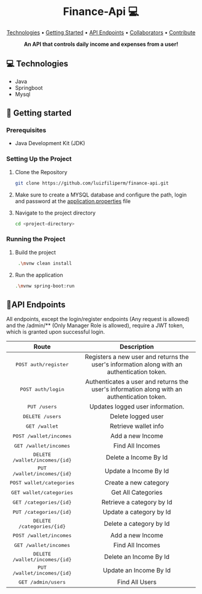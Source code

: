<h1 align="center" style="font-weight: bold;">Finance-Api 💻</h1>


<p align="center">
 <a href="#tech">Technologies</a> • 
 <a href="#started">Getting Started</a> • 
  <a href="#routes">API Endpoints</a> •
 <a href="#colab">Collaborators</a> •
 <a href="#contribute">Contribute</a>
</p>

<p align="center">
    <b>An API that controls daily income and expenses from a user!</b>
</p>

<h2 id="technologies">💻 Technologies</h2>

- Java
- Springboot
- Mysql

<h2 id="started">🚀 Getting started</h2>

<h3>Prerequisites</h3>

- Java Development Kit (JDK)

<h3>Setting Up the Project</h3>

1. Clone the Repository
    ```bash
    git clone https://github.com/luizfiliperm/finance-api.git
    ```
2. Make sure to create a MYSQL database and configure the path, login and password at the [application.properties](https://github.com/luizfiliperm/finance-api/blob/main/src/main/resources/application.properties) file

3. Navigate to the project directory
    ```bash
    cd <project-directory>
    ```

<h3>Running the Project</h3>

1. Build the project
    ```bash
     .\mvnw clean install
    ```
2. Run the application
    ```bash
    .\mvnw spring-boot:run
    ```

<h2 id="routes">📍API Endpoints</h2>
All endpoints, except the login/register endpoints (Any request is allowed) and the /admin/** (Only Manager Role is allowed), require a JWT token, which is granted upon successful login.


|                  Route                   |                                         Description                                         |
|:----------------------------------------:|:-------------------------------------------------------------------------------------------:|
|      <kbd>POST auth/register</kbd>       | Registers a new user and returns the user's information along with an authentication token. |
|        <kbd>POST auth/login</kbd>        | Authenticates a user and returns the user's information along with an authentication token. |
|         <kbd> PUT /users </kbd>          |                              Updates logged user information.                               |
|        <kbd> DELETE /users </kbd>        |                                     Delete logged user                                      |
|         <kbd> GET /wallet </kbd>         |                                    Retrieve wallet info                                     |
|    <kbd> POST /wallet/incomes </kbd>     |                                      Add a new Income                                       |
|     <kbd> GET /wallet/incomes </kbd>     |                                      Find All Incomes                                       |
|    <kbd> DELETE /wallet/incomes/{id}     |                                    Delete a Income By Id                                    |
|      <kbd> PUT /wallet/incomes/{id}      |                                    Update a Income By Id                                    |
|   <kbd> POST wallet/categories </kbd>    |                                    Create a new category                                    |
|    <kbd> GET wallet/categories </kbd>    |                                     Get All Categories                                      |
|    <kbd> GET /categories/{id} </kbd>     |                                  Retrieve a category by Id                                  |
|    <kbd> PUT /categories/{id} </kbd>     |                                   Update a category by Id                                   |
|   <kbd> DELETE /categories/{id} </kbd>   |                                   Delete a category by Id                                   | 
|    <kbd> POST /wallet/incomes </kbd>     |                                      Add a new Income                                       |
|     <kbd> GET /wallet/incomes </kbd>     |                                      Find All Incomes                                       |
| <kbd> DELETE /wallet/incomes/{id} </kbd> |                                   Delete an Income By Id                                    |
|  <kbd> PUT /wallet/incomes/{id} </kbd>   |                                   Update an Income By Id                                    |
|          <kbd> GET /admin/users          |                                       Find All Users                                        |